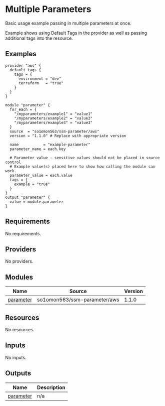 # Multiple Parameters

Basic usage example passing in multiple parameters at once.

Example shows using Default Tags in the provider as well as passing additional tags into the resource.
<!-- BEGINNING OF PRE-COMMIT-TERRAFORM DOCS HOOK -->


## Examples

```hcl
provider "aws" {
  default_tags {
    tags = {
      environment = "dev"
      terraform   = "true"
    }
  }
}

module "parameter" {
  for_each = {
    "/myparameters/example1" = "value1"
    "/myparameters/example2" = "value2"
    "/myparameters/example3" = "value3"
  }
  source  = "so1omon563/ssm-parameter/aws"
  version = "1.1.0" # Replace with appropriate version

  name           = "example-parameter"
  parameter_name = each.key

  # Parameter value - sensitive values should not be placed in source control
  # Example value(s) placed here to show how calling the module can work.
  parameter_value = each.value
  tags = {
    example = "true"
  }
}
output "parameter" {
  value = module.parameter
}
```

## Requirements

No requirements.

## Providers

No providers.

## Modules

| Name | Source | Version |
|------|--------|---------|
| <a name="module_parameter"></a> [parameter](#module\_parameter) | so1omon563/ssm-parameter/aws | 1.1.0 |

## Resources

No resources.

## Inputs

No inputs.

## Outputs

| Name | Description |
|------|-------------|
| <a name="output_parameter"></a> [parameter](#output\_parameter) | n/a |


<!-- END OF PRE-COMMIT-TERRAFORM DOCS HOOK -->
